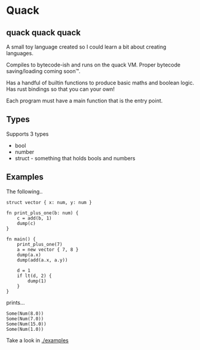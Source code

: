 # Quack

## quack quack quack

A small toy language created so I could learn a bit about creating languages.

Compiles to bytecode-ish and runs on the quack VM. Proper bytecode saving/loading coming soon™.

Has a handful of builtin functions to produce basic maths and boolean logic. Has rust bindings so that you can your own!

Each program must have a main function that is the entry point.

## Types

Supports 3 types

* bool
* number
* struct - something that holds bools and numbers

## Examples

The following..
```
struct vector { x: num, y: num }

fn print_plus_one(b: num) {
    c = add(b, 1)
    dump(c)
} 

fn main() {
    print_plus_one(7)
    a = new vector { 7, 8 }
    dump(a.x)
    dump(add(a.x, a.y))

    d = 1
    if lt(d, 2) {
        dump(1)
    }
}
```
prints...
```
Some(Num(8.0))
Some(Num(7.0))
Some(Num(15.0))
Some(Num(1.0))
```

Take a look in [./examples](examples)